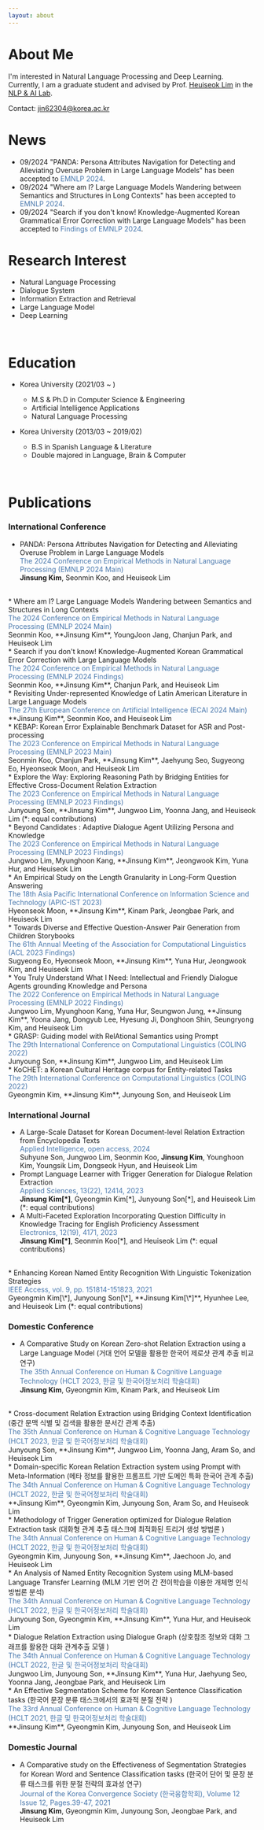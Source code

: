 ```yaml
---
layout: about 
---
```

[//]: # (Please check my [CV]&#40;https://drive.google.com/file/d/1OIubJzknuk7bAkOjLuTYHHNBPVkzwjoe/view?usp=sharing&#41; and [Google Scholar]&#40;https://scholar.google.com/citations?user=ubIxtk8AAAAJ&hl=ko&#41;! )
# About Me
I'm interested in Natural Language Processing and Deep Learning. <br /> Currently, I am a graduate student and advised by Prof. [Heuiseok Lim](https://scholar.google.co.kr/citations?user=HMTkz7oAAAAJ&hl=ko&oi=ao)  in the [NLP & AI Lab](http://nlp.korea.ac.kr/). 

Contact: jin62304@korea.ac.kr 
<br/>

# News
* 09/2024 "PANDA: Persona Attributes Navigation for Detecting and Alleviating Overuse Problem in Large Language Models" has been accepted to <span style="color:rgb(73, 120, 173)">EMNLP 2024</span>.
* 09/2024 "Where am I? Large Language Models Wandering between Semantics and Structures in Long Contexts" has been accepted to <span style="color:rgb(73, 120, 173)">EMNLP 2024</span>.
* 09/2024 "Search if you don't know! Knowledge-Augmented Korean Grammatical Error Correction with Large Language Models" has been accepted to <span style="color:rgb(73, 120, 173)">Findings of EMNLP 2024</span>.

# Research Interest
* Natural Language Processing
* Dialogue System
* Information Extraction and Retrieval
* Large Language Model
* Deep Learning
<br/>

# Education
* Korea University (2021/03 ~ )
  * M.S & Ph.D in Computer Science & Engineering
  * Artificial Intelligence Applications
  * Natural Language Processing

* Korea University (2013/03 ~ 2019/02)
  * B.S in Spanish Language & Literature
  * Double majored in Language, Brain & Computer
<br/>

# Publications

### International Conference
* PANDA: Persona Attributes Navigation for Detecting and Alleviating Overuse Problem in Large Language Models <br/> 
<span style="color:rgb(73, 120, 173)"> The 2024 Conference on Empirical Methods in Natural Language Processing (EMNLP 2024 Main)
 </span> <br/> 
**Jinsung Kim**, Seonmin Koo, and Heuiseok Lim 
 <br/>
* Where am I? Large Language Models Wandering between Semantics and Structures in Long Contexts
 <br/> 
<span style="color:rgb(73, 120, 173)"> The 2024 Conference on Empirical Methods in Natural Language Processing (EMNLP 2024 Main)
 </span> <br/> 
Seonmin Koo, **Jinsung Kim**, YoungJoon Jang, Chanjun Park, and Heuiseok Lim <br/>
* Search if you don't know! Knowledge-Augmented Korean Grammatical Error Correction with Large Language Models <br/> 
<span style="color:rgb(73, 120, 173)"> The 2024 Conference on Empirical Methods in Natural Language Processing (EMNLP 2024 Findings)
 </span> <br/> 
Seonmin Koo, **Jinsung Kim**, Chanjun Park, and Heuiseok Lim <br/>
* Revisiting Under-represented Knowledge of Latin American Literature in Large Language Models <br/> 
<span style="color:rgb(73, 120, 173)"> The 27th European Conference on Artificial Intelligence (ECAI 2024 Main)
 </span> <br/> 
**Jinsung Kim**, Seonmin Koo, and Heuiseok Lim <br/> 
* KEBAP: Korean Error Explainable Benchmark Dataset for ASR and Post-processing <br/> 
<span style="color:rgb(73, 120, 173)"> The 2023 Conference on Empirical Methods in Natural Language Processing (EMNLP 2023 Main)
 </span> <br/> 
Seonmin Koo, Chanjun Park, **Jinsung Kim**, Jaehyung Seo, Sugyeong Eo, Hyeonseok Moon, and Heuiseok Lim <br/>
* Explore the Way: Exploring Reasoning Path by Bridging Entities for Effective Cross-Document Relation Extraction <br/> 
<span style="color:rgb(73, 120, 173)"> The 2023 Conference on Empirical Methods in Natural Language Processing (EMNLP 2023 Findings) </span> <br/> 
Junyoung Son, **Jinsung Kim**, Jungwoo Lim, Yoonna Jang, and Heuiseok Lim (*: equal contributions)
<br/>
* Beyond Candidates : Adaptive Dialogue Agent Utilizing Persona and Knowledge <br/> 
<span style="color:rgb(73, 120, 173)"> The 2023 Conference on Empirical Methods in Natural Language Processing (EMNLP 2023 Findings) </span> <br/> 
Jungwoo Lim, Myunghoon Kang, **Jinsung Kim**, Jeongwook Kim, Yuna Hur, and Heuiseok Lim
<br/>
* An Empirical Study on the Length Granularity in Long-Form Question Answering <br/> 
<span style="color:rgb(73, 120, 173)"> The 18th Asia Pacific International Conference
on Information Science and Technology (APIC-IST 2023) </span> <br/> 
Hyeonseok Moon, **Jinsung Kim**, Kinam Park, Jeongbae Park, and Heuiseok Lim <br/>
* Towards Diverse and Effective Question-Answer Pair Generation from Children Storybooks <br/> 
<span style="color:rgb(73, 120, 173)"> The 61th Annual Meeting of the Association for Computational Linguistics (ACL 2023 Findings) </span> <br/> 
Sugyeong Eo, Hyeonseok Moon, **Jinsung Kim**, Yuna Hur, Jeongwook Kim, and Heuiseok Lim <br/>
* You Truly Understand What I Need: Intellectual and Friendly Dialogue Agents grounding
Knowledge and Persona <br/> 
<span style="color:rgb(73, 120, 173)"> The 2022 Conference on Empirical Methods in Natural Language Processing (EMNLP 2022 Findings) </span> <br/> 
Jungwoo Lim, Myunghoon Kang, Yuna Hur, Seungwon Jung, **Jinsung Kim**, Yoona Jang, Dongyub Lee, Hyesung Ji, Donghoon Shin, Seungryong Kim, and Heuiseok Lim <br/>
* GRASP: Guiding model with RelAtional Semantics using Prompt <br/> 
<span style="color:rgb(73, 120, 173)"> The 29th International Conference on Computational Linguistics (COLING 2022) </span> <br/> 
Junyoung Son, **Jinsung Kim**, Jungwoo Lim, and Heuiseok Lim <br/> 
* KoCHET: a Korean Cultural Heritage corpus for Entity-related Tasks <br/> 
<span style="color:rgb(73, 120, 173)"> The 29th International Conference on Computational Linguistics (COLING 2022) </span> <br/> 
Gyeongmin Kim, **Jinsung Kim**, Junyoung Son, and Heuiseok Lim
<br/>

### International Journal
* A Large-Scale Dataset for Korean Document-level Relation Extraction from Encyclopedia Texts <br/>
<span style="color:rgb(73, 120, 173)"> Applied Intelligence, open access, 2024 </span> <br/>
Suhyune Son, Jungwoo Lim, Seonmin Koo, **Jinsung Kim**, Younghoon Kim, Youngsik  Lim, Dongseok Hyun, and Heuiseok Lim
* Prompt Language Learner with Trigger Generation for Dialogue Relation Extraction <br/>
<span style="color:rgb(73, 120, 173)"> Applied Sciences, 13(22), 12414, 2023 </span> <br/>
**Jinsung Kim[\*]**, Gyeongmin Kim[\*], Junyoung Son[\*], and Heuiseok Lim (*: equal contributions) <br/>
* A Multi-Faceted Exploration Incorporating Question Difficulty in Knowledge Tracing for English Proficiency Assessment <br/> 
<span style="color:rgb(73, 120, 173)"> Electronics, 12(19), 4171, 2023 </span> <br/> 
**Jinsung Kim[\*]**, Seonmin Koo[\*], and Heuiseok Lim (*: equal contributions) 
<br/>
* Enhancing Korean Named Entity Recognition With Linguistic Tokenization Strategies <br/> 
<span style="color:rgb(73, 120, 173)"> IEEE Access, vol. 9, pp. 151814-151823, 2021 </span> <br/> 
Gyeongmin Kim[\*], Junyoung Son[\*], **Jinsung Kim[\*]**, Hyunhee Lee, and Heuiseok Lim (*: equal contributions) 
<br/>

### Domestic Conference
* A Comparative Study on Korean Zero-shot Relation Extraction using a Large Language Model (거대 언어 모델을 활용한 한국어 제로샷 관계 추출 비교 연구) <br/> 
<span style="color:rgb(73, 120, 173)"> The 35th Annual Conference on Human & Cognitive Language Technology (HCLT 2023, 한글 및 한국어정보처리 학술대회) </span> <br/>
**Jinsung Kim**, Gyeongmin Kim, Kinam Park, and Heuiseok Lim
<br/>
* Cross-document Relation Extraction using Bridging Context Identification (중간 문맥 식별 및 검색을 활용한 문서간 관계 추출) <br/> 
<span style="color:rgb(73, 120, 173)"> The 35th Annual Conference on Human & Cognitive Language Technology (HCLT 2023, 한글 및 한국어정보처리 학술대회) </span> <br/>
Junyoung Son, **Jinsung Kim**, Jungwoo Lim, Yoonna Jang, Aram So, and Heuiseok Lim
<br/>
* Domain-specific Korean Relation Extraction system using Prompt with Meta-Information (메타 정보를 활용한 프롬프트 기반 도메인 특화 한국어 관계 추출) <br/> 
<span style="color:rgb(73, 120, 173)"> The 34th Annual Conference on Human & Cognitive Language Technology (HCLT 2022, 한글 및 한국어정보처리 학술대회) </span> <br/>
**Jinsung Kim**, Gyeongmin Kim, Junyoung Son, Aram So, and Heuiseok Lim
<br/>
* Methodology of Trigger Generation optimized for Dialogue Relation Extraction task (대화형 관계 추출 태스크에 최적화된 트리거 생성 방법론
) <br/> 
<span style="color:rgb(73, 120, 173)"> The 34th Annual Conference on Human & Cognitive Language Technology (HCLT 2022, 한글 및 한국어정보처리 학술대회) </span> <br/>
Gyeongmin Kim, Junyoung Son, **Jinsung Kim**, Jaechoon Jo, and Heuiseok Lim
<br/>
* An Analysis of Named Entity Recognition System using MLM-based Language Transfer Learning (MLM 기반 언어 간 전이학습을 이용한 개체명 인식 방법론 분석) <br/> 
<span style="color:rgb(73, 120, 173)"> The 34th Annual Conference on Human & Cognitive Language Technology (HCLT 2022, 한글 및 한국어정보처리 학술대회) </span> <br/>
Junyoung Son, Gyeongmin Kim, **Jinsung Kim**, Yuna Hur, and Heuiseok Lim
<br/>
* Dialogue Relation Extraction using Dialogue Graph (상호참조 정보와 대화 그래프를 활용한 대화 관계추출 모델
) <br/> 
<span style="color:rgb(73, 120, 173)"> The 34th Annual Conference on Human & Cognitive Language Technology (HCLT 2022, 한글 및 한국어정보처리 학술대회) </span> <br/>
Jungwoo Lim, Junyoung Son, **Jinsung Kim**, Yuna Hur, Jaehyung Seo, Yoonna Jang, Jeongbae Park, and Heuiseok Lim
<br/>
* An Effective Segmentation Scheme for Korean Sentence Classification tasks (한국어 문장 분류 태스크에서의 효과적 분절 전략
) <br/> 
<span style="color:rgb(73, 120, 173)"> The 33rd Annual Conference on Human & Cognitive Language Technology (HCLT 2021, 한글 및 한국어정보처리 학술대회) </span> <br/>
**Jinsung Kim**, Gyeongmin Kim, Junyoung Son, and Heuiseok Lim
<br/>

### Domestic Journal
* A Comparative study on the Effectiveness of Segmentation Strategies for Korean Word and Sentence Classification tasks (한국어 단어 및 문장 분류 태스크를 위한 분절 전략의 효과성 연구) <br/> 
<span style="color:rgb(73, 120, 173)"> Journal of the Korea Convergence Society (한국융합학회), Volume 12 Issue 12, Pages.39-47, 2021 </span> <br/>
**Jinsung Kim**, Gyeongmin Kim, Junyoung Son, Jeongbae Park, and Heuiseok Lim